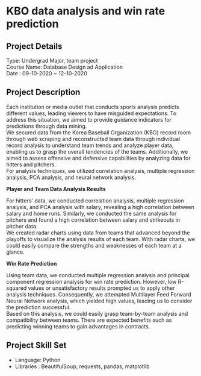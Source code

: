 # KBO data analysis and win rate prediction
## Project Details
Type: Undergrad Major, team project <br />
Course Name: Database Design ad Application <br />
Date : 09-10-2020 ~ 12-10-2020  <br />

## Project Description
Each institution or media outlet that conducts sports analysis predicts different values, leading viewers to have misguided expectations. To address this situation, we aimed to provide guidance indicators for predictions through data mining.<br/>
We secured data from the Korea Baseball Organization (KBO) record room through web scraping and reconstructed team data through individual record analysis to understand team trends and analyze player data, enabling us to grasp the overall tendencies of the teams. Additionally, we aimed to assess offensive and defensive capabilities by analyzing data for hitters and pitchers.<br/>
For analysis techniques, we utilized correlation analysis, multiple regression analysis, PCA analysis, and neural network analysis.<br/>

**Player and Team Data Analysis Results**

For hitters' data, we conducted correlation analysis, multiple regression analysis, and PCA analysis with salary, revealing a high correlation between salary and home runs. Similarly, we conducted the same analysis for pitchers and found a high correlation between salary and strikeouts in pitcher data.<br/>
We created radar charts using data from teams that advanced beyond the playoffs to visualize the analysis results of each team. With radar charts, we could easily compare the strengths and weaknesses of each team at a glance.<br/>

**Win Rate Prediction**

Using team data, we conducted multiple regression analysis and principal component regression analysis for win rate prediction. However, low R-squared values or unsatisfactory results prompted us to apply other analysis techniques. Consequently, we attempted Multilayer Feed Forward Neural Network analysis, which yielded high values, leading us to consider the prediction successful.<br/>
Based on this analysis, we could easily grasp team-by-team analysis and compatibility between teams. There are expected benefits such as predicting winning teams to gain advantages in contracts.<br/>

## Project Skill Set
- Language: Python
- Libraries : BeautifulSoup, requests, pandas, matplotlib
